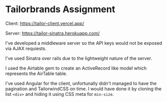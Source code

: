 # Tailorbrands Assignment

Client: https://tailor-client.vercel.app/

Server: https://tailor-sinatra.herokuapp.com/

I've developed a middleware server so the API keys would not be exposed via AJAX requiests.

I've used Sinatra over rails due to the lightweight nature of the server.

I used the Airtable gem to create an ActiveRecord like model which represents the AirTable table.

I've used Angular for the client, unfortunally didn't managed to have the pagination and TailorwindCSS on time. I would have done it by cloning the list `<div>` and hiding it using CSS meta for `min-size`.
